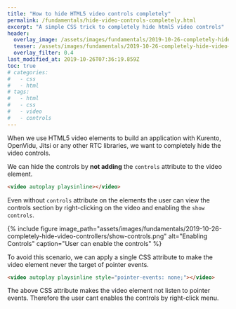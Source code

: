 ```yaml
---
title: "How to hide HTML5 video controls completely"
permalink: /fundamentals/hide-video-controls-completely.html
excerpt: "A simple CSS trick to completely hide html5 video controls"
header:
  overlay_image: /assets/images/fundamentals/2019-10-26-completely-hide-video-controllers/header-image.jpg
  teaser: /assets/images/fundamentals/2019-10-26-completely-hide-video-controllers/header-image.jpg
  overlay_filter: 0.4
last_modified_at: 2019-10-26T07:36:19.859Z
toc: true
# categories:
#   - css
#   - html
# tags:
#   - html
#   - css
#   - video
#   - controls
---
```


When we use HTML5 video elements to build an application with Kurento, OpenVidu, Jitsi or any other RTC libraries, we want to completely hide the video controls.

We can hide the controls by **not adding** the `controls` attribute to the video element.

```html
<video autoplay playsinline></video>
```

Even without `controls` attribute on the elements the user can view the controls section by right-clicking on the video and enabling the `show controls`.

{% include figure image_path="assets/images/fundamentals/2019-10-26-completely-hide-video-controllers/show-controls.png" alt="Enabling Controls" caption="User can enable the controls" %}

To avoid this scenario, we can apply a single CSS attribute to make the video element never the target of pointer events.

```html
<video autoplay playsinline style="pointer-events: none;"></video>
```

The above CSS attribute makes the video element not listen to pointer events. Therefore the user cant enables the controls by right-click menu.